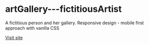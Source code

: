 # artGallery---fictitiousArtist
A fictitious person and her gallery. Responsive design - mobile first approach with vanilla CSS


[Visit site](https://charlotteaneriksson.github.io/artGallery---fictitiousArtist/)
